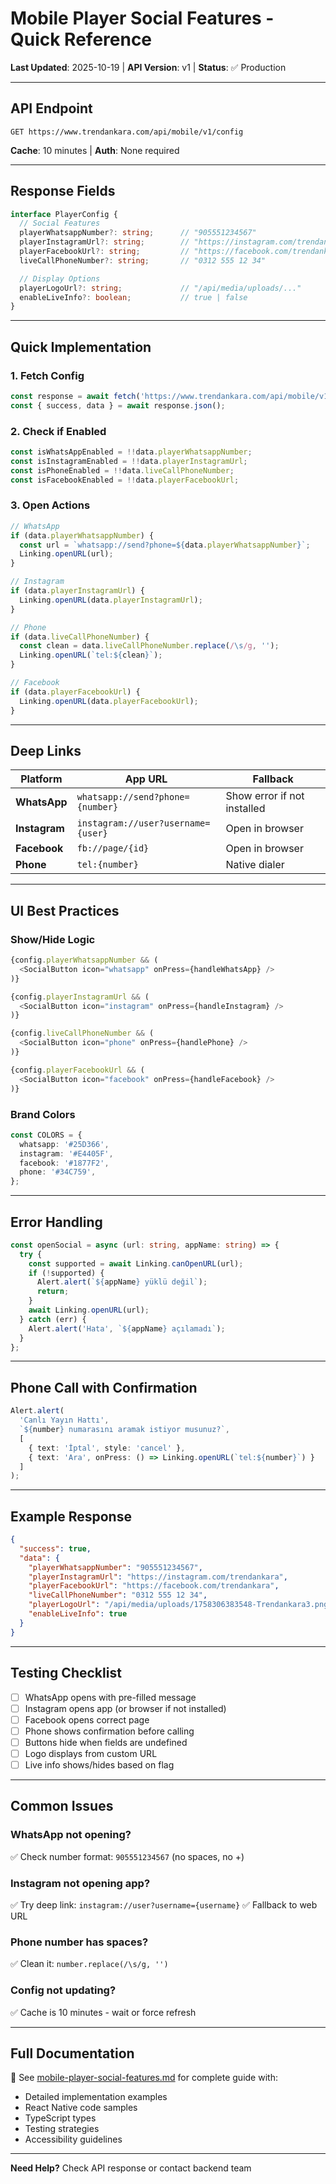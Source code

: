 # Mobile Player Social Features - Quick Reference

**Last Updated**: 2025-10-19 | **API Version**: v1 | **Status**: ✅ Production

---

## API Endpoint

```
GET https://www.trendankara.com/api/mobile/v1/config
```

**Cache**: 10 minutes | **Auth**: None required

---

## Response Fields

```typescript
interface PlayerConfig {
  // Social Features
  playerWhatsappNumber?: string;      // "905551234567"
  playerInstagramUrl?: string;        // "https://instagram.com/trendankara"
  playerFacebookUrl?: string;         // "https://facebook.com/trendankara"
  liveCallPhoneNumber?: string;       // "0312 555 12 34"

  // Display Options
  playerLogoUrl?: string;             // "/api/media/uploads/..."
  enableLiveInfo?: boolean;           // true | false
}
```

---

## Quick Implementation

### 1. Fetch Config

```typescript
const response = await fetch('https://www.trendankara.com/api/mobile/v1/config');
const { success, data } = await response.json();
```

### 2. Check if Enabled

```typescript
const isWhatsAppEnabled = !!data.playerWhatsappNumber;
const isInstagramEnabled = !!data.playerInstagramUrl;
const isPhoneEnabled = !!data.liveCallPhoneNumber;
const isFacebookEnabled = !!data.playerFacebookUrl;
```

### 3. Open Actions

```typescript
// WhatsApp
if (data.playerWhatsappNumber) {
  const url = `whatsapp://send?phone=${data.playerWhatsappNumber}`;
  Linking.openURL(url);
}

// Instagram
if (data.playerInstagramUrl) {
  Linking.openURL(data.playerInstagramUrl);
}

// Phone
if (data.liveCallPhoneNumber) {
  const clean = data.liveCallPhoneNumber.replace(/\s/g, '');
  Linking.openURL(`tel:${clean}`);
}

// Facebook
if (data.playerFacebookUrl) {
  Linking.openURL(data.playerFacebookUrl);
}
```

---

## Deep Links

| Platform | App URL | Fallback |
|----------|---------|----------|
| **WhatsApp** | `whatsapp://send?phone={number}` | Show error if not installed |
| **Instagram** | `instagram://user?username={user}` | Open in browser |
| **Facebook** | `fb://page/{id}` | Open in browser |
| **Phone** | `tel:{number}` | Native dialer |

---

## UI Best Practices

### Show/Hide Logic

```typescript
{config.playerWhatsappNumber && (
  <SocialButton icon="whatsapp" onPress={handleWhatsApp} />
)}

{config.playerInstagramUrl && (
  <SocialButton icon="instagram" onPress={handleInstagram} />
)}

{config.liveCallPhoneNumber && (
  <SocialButton icon="phone" onPress={handlePhone} />
)}

{config.playerFacebookUrl && (
  <SocialButton icon="facebook" onPress={handleFacebook} />
)}
```

### Brand Colors

```typescript
const COLORS = {
  whatsapp: '#25D366',
  instagram: '#E4405F',
  facebook: '#1877F2',
  phone: '#34C759',
};
```

---

## Error Handling

```typescript
const openSocial = async (url: string, appName: string) => {
  try {
    const supported = await Linking.canOpenURL(url);
    if (!supported) {
      Alert.alert(`${appName} yüklü değil`);
      return;
    }
    await Linking.openURL(url);
  } catch (err) {
    Alert.alert('Hata', `${appName} açılamadı`);
  }
};
```

---

## Phone Call with Confirmation

```typescript
Alert.alert(
  'Canlı Yayın Hattı',
  `${number} numarasını aramak istiyor musunuz?`,
  [
    { text: 'İptal', style: 'cancel' },
    { text: 'Ara', onPress: () => Linking.openURL(`tel:${number}`) }
  ]
);
```

---

## Example Response

```json
{
  "success": true,
  "data": {
    "playerWhatsappNumber": "905551234567",
    "playerInstagramUrl": "https://instagram.com/trendankara",
    "playerFacebookUrl": "https://facebook.com/trendankara",
    "liveCallPhoneNumber": "0312 555 12 34",
    "playerLogoUrl": "/api/media/uploads/1758306383548-Trendankara3.png",
    "enableLiveInfo": true
  }
}
```

---

## Testing Checklist

- [ ] WhatsApp opens with pre-filled message
- [ ] Instagram opens app (or browser if not installed)
- [ ] Facebook opens correct page
- [ ] Phone shows confirmation before calling
- [ ] Buttons hide when fields are undefined
- [ ] Logo displays from custom URL
- [ ] Live info shows/hides based on flag

---

## Common Issues

### WhatsApp not opening?
✅ Check number format: `905551234567` (no spaces, no +)

### Instagram not opening app?
✅ Try deep link: `instagram://user?username={username}`
✅ Fallback to web URL

### Phone number has spaces?
✅ Clean it: `number.replace(/\s/g, '')`

### Config not updating?
✅ Cache is 10 minutes - wait or force refresh

---

## Full Documentation

📖 See [mobile-player-social-features.md](./mobile-player-social-features.md) for complete guide with:
- Detailed implementation examples
- React Native code samples
- TypeScript types
- Testing strategies
- Accessibility guidelines

---

**Need Help?** Check API response or contact backend team
